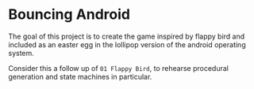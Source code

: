 # Bouncing Android

The goal of this project is to create the game inspired by flappy bird and included as an easter egg in the lollipop version of the android operating system.

Consider this a follow up of `01 Flappy Bird`, to rehearse procedural generation and state machines in particular.
